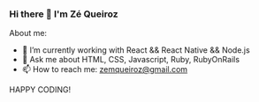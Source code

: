 ### Hi there 👋 I'm Zé Queiroz

About me:
- 🌱 I’m currently working with React && React Native && Node.js
- 💬 Ask me about HTML, CSS, Javascript, Ruby, RubyOnRails 
- 📫 How to reach me: zemqueiroz@gmail.com


HAPPY CODING!
